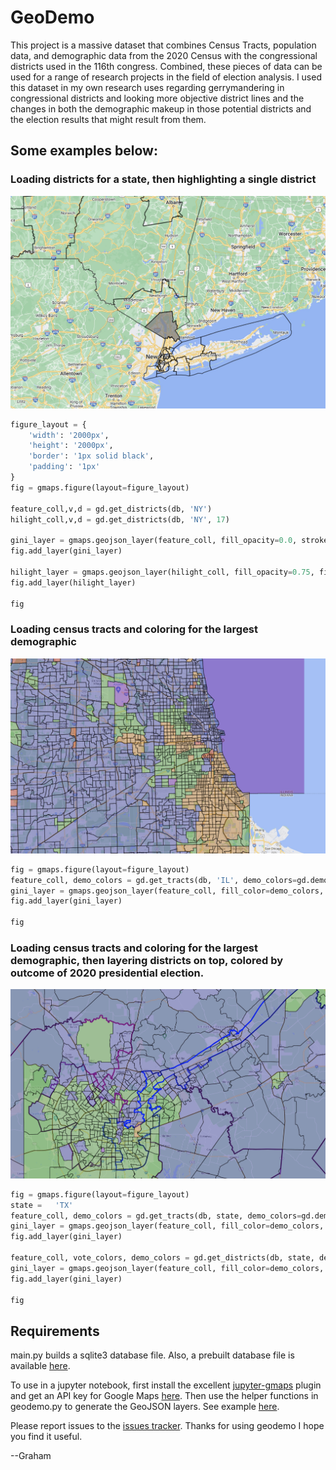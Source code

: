 # GeoDemo

This project is a massive dataset that combines Census Tracts, population data, and demographic data from the 2020 Census with the congressional districts used in the 116th congress. Combined, these pieces of data can be used for a range of research projects in the field of election analysis. I used this dataset in my own research uses regarding gerrymandering in congressional districts and looking more objective district lines and the changes in both the demographic makeup in those potential districts and the election results that might result from them. 

## Some examples below:

### Loading districts for a state, then highlighting a single district

![district example](/demo/district.jpg)

```python
figure_layout = {
    'width': '2000px',
    'height': '2000px',
    'border': '1px solid black',
    'padding': '1px'
}
fig = gmaps.figure(layout=figure_layout)

feature_coll,v,d = gd.get_districts(db, 'NY')
hilight_coll,v,d = gd.get_districts(db, 'NY', 17)

gini_layer = gmaps.geojson_layer(feature_coll, fill_opacity=0.0, stroke_weight=2)
fig.add_layer(gini_layer)

hilight_layer = gmaps.geojson_layer(hilight_coll, fill_opacity=0.75, fill_color=['gray'], stroke_weight=2)
fig.add_layer(hilight_layer)

fig
```

### Loading census tracts and coloring for the largest demographic 

![tract example](/demo/tract.jpg)

```python
fig = gmaps.figure(layout=figure_layout)
feature_coll, demo_colors = gd.get_tracts(db, 'IL', demo_colors=gd.demo_colors)
gini_layer = gmaps.geojson_layer(feature_coll, fill_color=demo_colors, fill_opacity=0.5, stroke_weight=2)
fig.add_layer(gini_layer)

fig
```

### Loading census tracts and coloring for the largest demographic, then layering districts on top, colored by outcome of 2020 presidential election.

![tract example](/demo/district-tract.jpg)

```python
fig = gmaps.figure(layout=figure_layout)
state =   'TX'
feature_coll, demo_colors = gd.get_tracts(db, state, demo_colors=gd.demo_colors)
gini_layer = gmaps.geojson_layer(feature_coll, fill_color=demo_colors, fill_opacity=0.5, stroke_weight=2)
fig.add_layer(gini_layer)

feature_coll, vote_colors, demo_colors = gd.get_districts(db, state, demo_colors=gd.demo_colors, vote_colors=gd.vote_colors)
gini_layer = gmaps.geojson_layer(feature_coll, fill_color=demo_colors, stroke_color=vote_colors, fill_opacity=0.0, stroke_opacity=1.0, stroke_weight=5)
fig.add_layer(gini_layer)

fig
```

## Requirements

main.py builds a sqlite3 database file. Also, a prebuilt database file is available [here](https://drive.google.com/file/d/13Lff2690yTfAK6spUXJSNx1Ad4dKvb92/view).

To use in a jupyter notebook, first install the excellent [jupyter-gmaps](https://jupyter-gmaps.readthedocs.io/en/latest/) plugin and get an API key for Google Maps [here](https://developers.google.com/maps/documentation/javascript/get-api-key). Then use the helper functions in geodemo.py to generate the GeoJSON layers. See example [here](/geodemo.ipynb).

Please report issues to the [issues tracker](https://github.com/gadams05/GeoDemo/issues). Thanks for using geodemo I hope you find it useful.

--Graham




